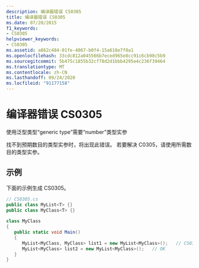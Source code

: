 ```yaml
---
description: 编译器错误 CS0305
title: 编译器错误 CS0305
ms.date: 07/20/2015
f1_keywords:
- CS0305
helpviewer_keywords:
- CS0305
ms.assetid: a862c484-01fe-4067-b0f4-15a618e7f8a1
ms.openlocfilehash: 33cdc812a045566b7eced965e8cc91c6cb98c5b9
ms.sourcegitcommit: 5b475c1855b32cf78d2d1bbb4295e4c236f39464
ms.translationtype: MT
ms.contentlocale: zh-CN
ms.lasthandoff: 09/24/2020
ms.locfileid: "91177158"
---
```

# <a name="compiler-error-cs0305"></a>编译器错误 CS0305

使用泛型类型“generic type”需要“number”类型实参  
  
 找不到预期数目的类型实参时，将出现此错误。 若要解决 C0305，请使用所需数目的类型实参。  
  
## <a name="example"></a>示例  

 下面的示例生成 CS0305。  
  
```csharp  
// CS0305.cs  
public class MyList<T> {}  
public class MyClass<T> {}  
  
class MyClass  
{  
   public static void Main()  
   {  
      MyList<MyClass, MyClass> list1 = new MyList<MyClass>();   // CS0305  
      MyList<MyClass> list2 = new MyList<MyClass>();   // OK  
   }  
}  
```
